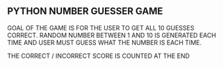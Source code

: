 PYTHON NUMBER GUESSER GAME
--------------------------
GOAL OF THE GAME IS FOR THE USER TO GET ALL 10 GUESSES CORRECT. RANDOM NUMBER BETWEEN 1 AND 10 IS GENERATED EACH TIME AND USER MUST GUESS WHAT THE NUMBER IS EACH TIME.

THE CORRECT / INCORRECT SCORE IS COUNTED AT THE END
